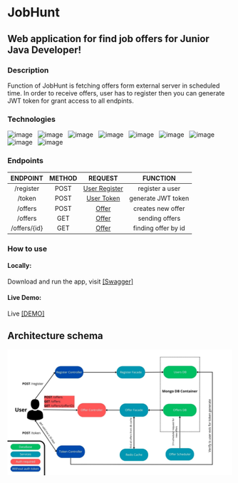 # JobHunt
## Web application for find job offers for Junior Java Developer!

### Description
Function of JobHunt is fetching offers form external server in scheduled time. In order to receive offers, user has to register then you can generate JWT token for grant access to all endpints.


### Technologies

![image](https://img.shields.io/badge/17-Java-orange?style=for-the-badge) &nbsp;
![image](https://img.shields.io/badge/apache_maven-C71A36?style=for-the-badge&logo=apachemaven&logoColor=white) &nbsp;
![image](https://img.shields.io/badge/Spring_Boot-F2F4F9?style=for-the-badge&logo=spring) &nbsp;
![image](https://img.shields.io/badge/MongoDB-4EA94B?style=for-the-badge&logo=mongodb&logoColor=white) &nbsp;
![image](https://img.shields.io/badge/redis-%23DD0031.svg?&style=for-the-badge&logo=redis&logoColor=white) &nbsp;
![image](https://img.shields.io/badge/Docker-2CA5E0?style=for-the-badge&logo=docker&logoColor=white) &nbsp;
![image](https://img.shields.io/badge/Junit5-25A162?style=for-the-badge&logo=junit5&logoColor=white) &nbsp;
![image](https://img.shields.io/badge/Mockito-78A641?style=for-the-badge) &nbsp;
![image](https://img.shields.io/badge/Testcontainers-9B489A?style=for-the-badge) &nbsp;

### Endpoints


|   ENDPOINT   | METHOD |                          REQUEST                           |      FUNCTION       |
|:------------:|:------:|:----------------------------------------------------------:|:-------------------:|
|  /register   |  POST  |  [User Register](documentation/UserRegisterController.md)  |   register a user   |
|    /token    |  POST  |     [User Token](documentation/UserTokenController.md)     | generate JWT token  |
|   /offers    |  POST  |         [Offer](documentation/OfferController.md)          |  creates new offer  |
|   /offers    |  GET   |         [Offer](documentation/OfferController.md)          |   sending offers    |
| /offers/{id} |  GET   |         [Offer](documentation/OfferController.md)          | finding offer by id |

### How to use

#### Locally: 
   Download and run the app, visit [[Swagger]](http://localhost:8080/swagger-ui/index.html#)
#### Live Demo: 
   Live [[DEMO]](http://ec2-3-65-24-209.eu-central-1.compute.amazonaws.com:8000/swagger-ui/index.html)

## Architecture schema
![v1.0 job hunt.jpg](architecture%2Fv1.0%20job%20hunt.jpg)
  
